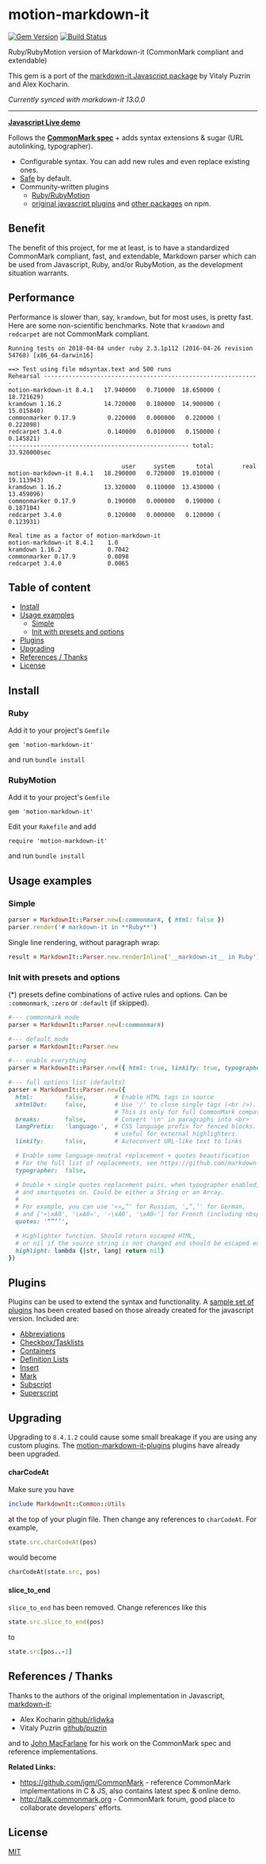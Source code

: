 # motion-markdown-it

[![Gem Version](https://badge.fury.io/rb/motion-markdown-it.svg)](http://badge.fury.io/rb/motion-markdown-it)
[![Build Status](https://github.com/digitalmoksha/motion-markdown-it/actions/workflows/ci.yml/badge.svg)](https://github.com/digitalmoksha/motion-markdown-it/actions/workflows/ci.yml)

Ruby/RubyMotion version of Markdown-it (CommonMark compliant and extendable)

This gem is a port of the [markdown-it Javascript package](https://github.com/markdown-it/markdown-it) by Vitaly Puzrin and Alex Kocharin. 

_Currently synced with markdown-it 13.0.0_

---

__[Javascript Live demo](https://markdown-it.github.io)__

Follows the __[CommonMark spec](http://spec.commonmark.org/)__ + adds syntax extensions & sugar (URL autolinking, typographer).
- Configurable syntax. You can add new rules and even replace existing ones.
- [Safe](https://github.com/markdown-it/markdown-it/tree/master/docs/security.md) by default.
- Community-written plugins
  * [Ruby/RubyMotion](https://github.com/digitalmoksha/motion-markdown-it-plugins)
  * [original javascript plugins](https://www.npmjs.org/browse/keyword/markdown-it-plugin) and [other packages](https://www.npmjs.org/browse/keyword/markdown-it) on npm.

## Benefit

The benefit of this project, for me at least, is to have a standardized CommonMark compliant, fast, and extendable, Markdown parser which can be used from Javascript, Ruby, and/or RubyMotion, as the development situation warrants.

## Performance

Performance is slower than, say, `kramdown`, but for most uses, is pretty fast.  Here are some non-scientific benchmarks.  Note that `kramdown` and `redcarpet` are not CommonMark compliant.

```
Running tests on 2018-04-04 under ruby 2.3.1p112 (2016-04-26 revision 54768) [x86_64-darwin16]

==> Test using file mdsyntax.text and 500 runs
Rehearsal -------------------------------------------------------------
motion-markdown-it 8.4.1   17.940000   0.710000  18.650000 ( 18.721629)
kramdown 1.16.2            14.720000   0.180000  14.900000 ( 15.015840)
commonmarker 0.17.9         0.220000   0.000000   0.220000 (  0.222098)
redcarpet 3.4.0             0.140000   0.010000   0.150000 (  0.145821)
--------------------------------------------------- total: 33.920000sec

                                user     system      total        real
motion-markdown-it 8.4.1   18.290000   0.720000  19.010000 ( 19.113943)
kramdown 1.16.2            13.320000   0.110000  13.430000 ( 13.459096)
commonmarker 0.17.9         0.190000   0.000000   0.190000 (  0.187104)
redcarpet 3.4.0             0.120000   0.000000   0.120000 (  0.123931)

Real time as a factor of motion-markdown-it
motion-markdown-it 8.4.1    1.0
kramdown 1.16.2             0.7042
commonmarker 0.17.9         0.0098
redcarpet 3.4.0             0.0065
````

## Table of content

- [Install](#install)
- [Usage examples](#usage-examples)
  - [Simple](#simple)
  - [Init with presets and options](#init-with-presets-and-options)
- [Plugins](#plugins)
- [Upgrading](#upgrading)
- [References / Thanks](#references--thanks)
- [License](#license)

<!--
- [API](#api)
- [Syntax extensions](#syntax-extensions)
- [Benchmark](#benchmark)
-->

## Install

### Ruby

Add it to your project's `Gemfile`

	gem 'motion-markdown-it'

and run `bundle install`

### RubyMotion

Add it to your project's `Gemfile`

	gem 'motion-markdown-it'

Edit your `Rakefile` and add

	require 'motion-markdown-it'

and run `bundle install`


## Usage examples

### Simple

```ruby
parser = MarkdownIt::Parser.new(:commonmark, { html: false })
parser.render('# markdown-it in **Ruby**')
```

Single line rendering, without paragraph wrap:

```ruby
result = MarkdownIt::Parser.new.renderInline('__markdown-it__ in Ruby')
```

### Init with presets and options

(*) presets define combinations of active rules and options. Can be
`:commonmark`, `:zero` or `:default` (if skipped).

```ruby
#--- commonmark mode
parser = MarkdownIt::Parser.new(:commonmark)

#--- default mode
parser = MarkdownIt::Parser.new

#--- enable everything
parser = MarkdownIt::Parser.new({ html: true, linkify: true, typographer: true })

#--- full options list (defaults)
parser = MarkdownIt::Parser.new({
  html:         false,        # Enable HTML tags in source
  xhtmlOut:     false,        # Use '/' to close single tags (<br />).
                              # This is only for full CommonMark compatibility.
  breaks:       false,        # Convert '\n' in paragraphs into <br>
  langPrefix:   'language-',  # CSS language prefix for fenced blocks. Can be
                              # useful for external highlighters.
  linkify:      false,        # Autoconvert URL-like text to links

  # Enable some language-neutral replacement + quotes beautification
  # For the full list of replacements, see https://github.com/markdown-it/markdown-it/blob/master/lib/rules_core/replacements.js
  typographer:  false,

  # Double + single quotes replacement pairs, when typographer enabled,
  # and smartquotes on. Could be either a String or an Array.
  #
  # For example, you can use '«»„“' for Russian, '„“‚‘' for German,
  # and ['«\xA0', '\xA0»', '‹\xA0', '\xA0›'] for French (including nbsp).
  quotes: '“”‘’',

  # Highlighter function. Should return escaped HTML,
  # or nil if the source string is not changed and should be escaped externally.
  highlight: lambda {|str, lang| return nil}
})
```

## Plugins

Plugins can be used to extend the syntax and functionality.  A [sample set of plugins](https://github.com/digitalmoksha/motion-markdown-it-plugins) has been created based on those already created for the javascript version.  Included are:

* [Abbreviations](https://github.com/digitalmoksha/motion-markdown-it-plugins/tree/master/lib/motion-markdown-it-plugins/abbr)
* [Checkbox/Tasklists](https://github.com/digitalmoksha/motion-markdown-it-plugins/tree/master/lib/motion-markdown-it-plugins/checkbox_replace)
* [Containers](https://github.com/digitalmoksha/motion-markdown-it-plugins/tree/master/lib/motion-markdown-it-plugins/container)
* [Definition Lists](https://github.com/digitalmoksha/motion-markdown-it-plugins/tree/master/lib/motion-markdown-it-plugins/deflist)
* [Insert](https://github.com/digitalmoksha/motion-markdown-it-plugins/tree/master/lib/motion-markdown-it-plugins/ins)
* [Mark](https://github.com/digitalmoksha/motion-markdown-it-plugins/tree/master/lib/motion-markdown-it-plugins/mark)
* [Subscript](https://github.com/digitalmoksha/motion-markdown-it-plugins/tree/master/lib/motion-markdown-it-plugins/sub)
* [Superscript](https://github.com/digitalmoksha/motion-markdown-it-plugins/tree/master/lib/motion-markdown-it-plugins/sup)

<!--
### Plugins load

```js
var md = require('markdown-it')()
            .use(plugin1)
            .use(plugin2, opts, ...)
            .use(plugin3);
```


### Syntax highlighting

Apply syntax highlighting to fenced code blocks with the `highlight` option:

```js
var hljs = require('highlight.js'); // https://highlightjs.org/

// Actual default values
var md = require('markdown-it')({
  highlight: function (str, lang) {
    if (lang && hljs.getLanguage(lang)) {
      try {
        return hljs.highlight(str, { language: lang }).value;
      } catch (__) {}
    }

    return ''; // use external default escaping
  }
});
```

Or with full wrapper override (if you need assign class to `<pre>`):

```js
var hljs = require('highlight.js'); // https://highlightjs.org/

// Actual default values
var md = require('markdown-it')({
  highlight: function (str, lang) {
    if (lang && hljs.getLanguage(lang)) {
      try {
        return '<pre class="hljs"><code>' +
               hljs.highlight(str, { language: lang, ignoreIllegals: true }).value +
               '</code></pre>';
      } catch (__) {}
    }

    return '<pre class="hljs"><code>' + md.utils.escapeHtml(str) + '</code></pre>';
  }
});
```

### Linkify

`linkify: true` uses [linkify-it](https://github.com/markdown-it/linkify-it). To
configure linkify-it, access the linkify instance through `md.linkify`:

```js
md.linkify.set({ fuzzyEmail: false });  // disables converting email to link
```


## API

__[API documentation](https://markdown-it.github.io/markdown-it/)__

If you are going to write plugins - take a look at
[Development info](https://github.com/markdown-it/markdown-it/tree/master/docs).


## Syntax extensions

Embedded (enabled by default):

- [Tables](https://help.github.com/articles/organizing-information-with-tables/) (GFM)
- [Strikethrough](https://help.github.com/articles/basic-writing-and-formatting-syntax/#styling-text) (GFM)

Via plugins:

- [subscript](https://github.com/markdown-it/markdown-it-sub)
- [superscript](https://github.com/markdown-it/markdown-it-sup)
- [footnote](https://github.com/markdown-it/markdown-it-footnote)
- [definition list](https://github.com/markdown-it/markdown-it-deflist)
- [abbreviation](https://github.com/markdown-it/markdown-it-abbr)
- [emoji](https://github.com/markdown-it/markdown-it-emoji)
- [custom container](https://github.com/markdown-it/markdown-it-container)
- [insert](https://github.com/markdown-it/markdown-it-ins)
- [mark](https://github.com/markdown-it/markdown-it-mark)
- ... and [others](https://www.npmjs.org/browse/keyword/markdown-it-plugin)


### Manage rules

By default all rules are enabled, but can be restricted by options. On plugin
load all its rules are enabled automatically.

```js
// Activate/deactivate rules, with currying
var md = require('markdown-it')()
            .disable([ 'link', 'image' ])
            .enable([ 'link' ])
            .enable('image');

// Enable everything
md = require('markdown-it')({
  html: true,
  linkify: true,
  typographer: true,
});
```

You can find all rules in sources:
[parser_core.js](lib/parser_core.js), [parser_block](lib/parser_block.js),
[parser_inline](lib/parser_inline.js).


## Benchmark

Here is the result of readme parse at MB Pro Retina 2013 (2.4 GHz):

```bash
make benchmark-deps
benchmark/benchmark.js readme

Selected samples: (1 of 28)
 > README

Sample: README.md (7774 bytes)
 > commonmark-reference x 1,222 ops/sec ±0.96% (97 runs sampled)
 > current x 743 ops/sec ±0.84% (97 runs sampled)
 > current-commonmark x 1,568 ops/sec ±0.84% (98 runs sampled)
 > marked x 1,587 ops/sec ±4.31% (93 runs sampled)
```

__Note.__ CommonMark version runs with [simplified link normalizers](https://github.com/markdown-it/markdown-it/blob/master/benchmark/implementations/current-commonmark/index.js)
for more "honest" compare. Difference is ~ 1.5x.

As you can see, `markdown-it` doesn't pay with speed for it's flexibility.
Slowdown of "full" version caused by additional features not available in
other implementations.


-->

## Upgrading

Upgrading to `8.4.1.2` could cause some small breakage if you are using any custom plugins.  The [motion-markdown-it-plugins](https://github.com/digitalmoksha/motion-markdown-it-plugins) plugins have already been upgraded.

#### charCodeAt

Make sure you have

```ruby
include MarkdownIt::Common::Utils
```

at the top of your plugin file.  Then change any references to `charCodeAt`.  For example,

```ruby
state.src.charCodeAt(pos)
```

would become

```ruby
charCodeAt(state.src, pos)
```

#### slice_to_end

`slice_to_end` has been removed.  Change references like this

```ruby
state.src.slice_to_end(pos)
```

to

```ruby
state.src[pos..-1]
```

## References / Thanks

Thanks to the authors of the original implementation in Javascript, [markdown-it](https://github.com/markdown-it/markdown-it):

- Alex Kocharin [github/rlidwka](https://github.com/rlidwka)
- Vitaly Puzrin [github/puzrin](https://github.com/puzrin)

and to [John MacFarlane](https://github.com/jgm) for his work on the
CommonMark spec and reference implementations.

**Related Links:**

- https://github.com/jgm/CommonMark - reference CommonMark implementations in C & JS,
  also contains latest spec & online demo.
- http://talk.commonmark.org - CommonMark forum, good place to collaborate
  developers' efforts.

## License

[MIT](https://github.com/digitalmoksha/motion-markdown-it/blob/master/LICENSE)
